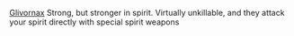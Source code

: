 [Glivornax](Glivornax)
Strong, but stronger in spirit. Virtually unkillable, and they attack your spirit directly with special spirit weapons
